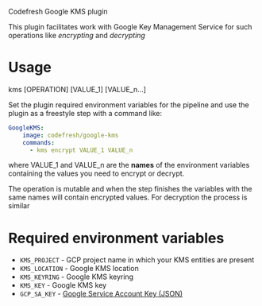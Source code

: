 Сodefresh Google KMS plugin

This plugin facilitates work with Google Key Management Service for such operations like *encrypting* and *decrypting*

# Usage

kms [OPERATION] [VALUE_1] [VALUE_n...]

Set the plugin required environment variables for the pipeline and use the plugin as a freestyle step with a command like:

```yaml
GoogleKMS:
    image: codefresh/google-kms
    commands: 
      - kms encrypt VALUE_1 VALUE_n
```
where VALUE_1 and VALUE_n are the **names** of the environment variables containing the values you need to encrypt or decrypt.

The operation is mutable and when the step finishes the variables with the same names will contain encrypted values. For decryption the process is similar

# Required environment variables

- `KMS_PROJECT` - GCP project name in which your KMS entities are present
- `KMS_LOCATION` - Google KMS location
- `KMS_KEYRING` - Google KMS keyring
- `KMS_KEY` - Google KMS key
- `GCP_SA_KEY` - [Google Service Account Key (JSON)](https://cloud.google.com/iam/docs/creating-managing-service-account-keys)
